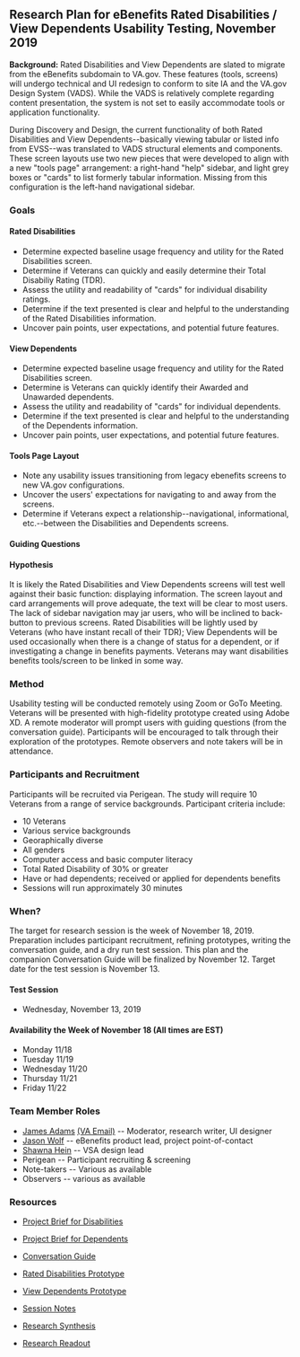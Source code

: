 ## Research Plan for eBenefits Rated Disabilities / View Dependents Usability Testing, November 2019

**Background:** Rated Disabilities and View Dependents are slated to migrate from the eBenefits subdomain to VA.gov. These features (tools, screens) will undergo technical and UI redesign to conform to site IA and the VA.gov Design System (VADS). While the VADS is relatively complete regarding content presentation, the system is not set to easily accommodate tools or application functionality.

During Discovery and Design, the current functionality of both Rated Disabilities and View Dependents--basically viewing tabular or listed info from EVSS--was translated to VADS structural elements and components. These screen layouts use two new pieces that were developed to align with a new "tools page" arrangement: a right-hand "help" sidebar, and light grey boxes or "cards" to list formerly tabular information. Missing from this configuration is the left-hand navigational sidebar.

### Goals
#### Rated Disabilities
- Determine expected baseline usage frequency and utility for the Rated Disabilities screen.
- Determine if Veterans can quickly and easily determine their Total Disabiliy Rating (TDR).
- Assess the utility and readability of "cards" for individual disability ratings.
- Determine if the text presented is clear and helpful to the understanding of the Rated Disabilities information.
- Uncover pain points, user expectations, and potential future features.

#### View Dependents
- Determine expected baseline usage frequency and utility for the Rated Disabilities screen.
- Determine is Veterans can quickly identify their Awarded and Unawarded dependents.
- Assess the utility and readability of "cards" for individual dependents.
- Determine if the text presented is clear and helpful to the understanding of the Dependents information.
- Uncover pain points, user expectations, and potential future features.

#### Tools Page Layout
- Note any usability issues transitioning from legacy ebenefits screens to new VA.gov configurations.
- Uncover the users' expectations for navigating to and away from the screens.
- Determine if Veterans expect a relationship--navigational, informational, etc.--between the Disabilities and Dependents screens.

#### Guiding Questions

#### Hypothesis
It is likely the Rated Disabilities and View Dependents screens will test well against their basic function: displaying information. The screen layout and card arrangements will prove adequate, the text will be clear to most users. The lack of sidebar navigation may jar users, who will be inclined to back-button to previous screens. Rated Disabilities will be lightly used by Veterans (who have instant recall of their TDR); View Dependents will be used occasionally when there is a change of status for a dependent, or if investigating a change in benefits payments. Veterans may want disabilities benefits tools/screen to be linked in some way.

### Method
Usability testing will be conducted remotely using Zoom or GoTo Meeting. Veterans will be presented with high-fidelity prototype created using Adobe XD. A remote moderator will prompt users with guiding questions (from the conversation guide). Participants will be encouraged to talk through their exploration of the prototypes. Remote observers and note takers will be in attendance.

### Participants and Recruitment
Participants will be recruited via Perigean. The study will require 10 Veterans from a range of service backgrounds. Participant criteria include:
- 10 Veterans
- Various service backgrounds
- Georaphically diverse
- All genders
- Computer access and basic computer literacy
- Total Rated Disability of 30% or greater
- Have or had dependents; received or applied for dependents benefits
- Sessions will run approximately 30 minutes

### When?
The target for research session is the week of November 18, 2019. Preparation includes participant recruitment, refining prototypes, writing the conversation guide, and a dry run test session. This plan and the companion Conversation Guide will be finalized by November 12. Target date for the test session is November 13.

#### Test Session
- Wednesday, November 13, 2019

#### Availability the Week of November 18 (All times are EST)
- Monday 11/18
- Tuesday 11/19
- Wednesday 11/20
- Thursday 11/21
- Friday 11/22

### Team Member Roles
- [James Adams](jadams@governmentcio.com) [(VA Email)](james-adams2@va.gov) -- Moderator, research writer, UI designer
- [Jason Wolf](jwolf@governmentcio.com) -- eBenefits product lead, project point-of-contact
- [Shawna Hein](shawna@adhocteam.us) -- VSA design lead
- Perigean -- Participant recruiting & screening
- Note-takers -- Various as available
- Observers -- various as available

### Resources
- [Project Brief for Disabilities](https://github.com/department-of-veterans-affairs/va.gov-team/blob/master/teams/vsa/teams/ebenefits/issue-briefs/profile-dependents.md)

- [Project Brief for Dependents](https://github.com/department-of-veterans-affairs/va.gov-team/blob/master/teams/vsa/teams/ebenefits/issue-briefs/profile-rated-disabilities.md)

- [Conversation Guide]()

- [Rated Disabilities Prototype](https://xd.adobe.com/view/0db723ac-52ff-48b3-4877-9d5882cb2e1f-7b86/)

- [View Dependents Prototype](https://xd.adobe.com/view/852342af-36f7-41b6-7e04-29c9ca8b210e-f312/)

- [Session Notes]()

- [Research Synthesis]()

- [Research Readout]()

